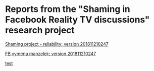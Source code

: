 # Reports from the "Shaming in Facebook Reality TV discussions" research project 




[Shaming project - reliability; version 201811210247](intercoder_shaming.nb.html)

[FB vymena manzelek; version 201811210247](shaming_data_process.nb.html)

[test](pres-2018-11-21-xaringan.html)
